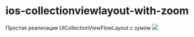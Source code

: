 # ios-collectionviewlayout-with-zoom
Простая реализация UICollectionViewFlowLayout с зумом
![](Screen-Recording-2020-05-12-at-17.37.55.gif)
